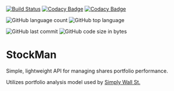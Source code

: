 [![Build Status](https://travis-ci.org/rlichszteld/stockman.svg?branch=develop)](https://travis-ci.org/rlichszteld/stockman)
[![Codacy Badge](https://api.codacy.com/project/badge/Grade/fd0a78399d41407aa7be55bfbf32c7c1)](https://www.codacy.com/manual/rlichszteld/stockman?utm_source=github.com&amp;utm_medium=referral&amp;utm_content=rlichszteld/stockman&amp;utm_campaign=Badge_Grade)
[![Codacy Badge](https://api.codacy.com/project/badge/Coverage/fd0a78399d41407aa7be55bfbf32c7c1)](https://www.codacy.com/manual/rlichszteld/stockman?utm_source=github.com&utm_medium=referral&utm_content=rlichszteld/stockman&utm_campaign=Badge_Coverage)

![GitHub language count](https://img.shields.io/github/languages/count/rlichszteld/stockman)
![GitHub top language](https://img.shields.io/github/languages/top/rlichszteld/stockman)

![GitHub last commit](https://img.shields.io/github/last-commit/rlichszteld/stockman)
![GitHub code size in bytes](https://img.shields.io/github/languages/code-size/rlichszteld/stockman)

# StockMan

Simple, lightweight API for managing shares portfolio performance. 

Utilizes portfolio analysis model used by [Simply Wall St.](https://github.com/SimplyWallSt/Portfolio-Analysis-Model/blob/master/model.markdown) 